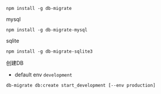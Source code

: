 ```
npm install -g db-migrate
```
mysql
```
npm install -g db-migrate-mysql
```
sqlite
```
npm install -g db-migrate-sqlite3
```

创建DB
- default env `development`
```
db-migrate db:create start_development [--env production]
```
